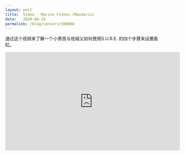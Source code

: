 ```yaml
---
layout: post
title:  Video - Marine Fishes (Mandarin)
date:   2020-04-18
permalink: /blog/seniors/SN0008
---
```


通过这个视频来了解一个小男孩与他祖父如何使用S.U.R.E. 的四个步骤来设置鱼缸。

<iframe width="560" height="315" src="https://www.youtube.com/embed/axOkzGipo-I" frameborder="0" allow="accelerometer; autoplay; encrypted-media; gyroscope; picture-in-picture" allowfullscreen></iframe>

